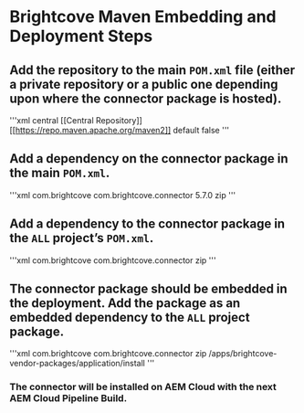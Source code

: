# Brightcove Maven Embedding and Deployment Steps

## Add the repository to the main `POM.xml` file (either a private repository or a public one depending upon where the connector package is hosted).

'''xml
<repository>
    <id>central</id>
    <name>[[Central Repository]]</name>
    <url>[[https://repo.maven.apache.org/maven2]]</url>
    <layout>default</layout>
    <snapshots>
        <enabled>false</enabled>
    </snapshots>
</repository>
'''

## Add a dependency on the connector package in the main `POM.xml`.

'''xml
<dependency>
    <groupId>com.brightcove</groupId>
    <artifactId>com.brightcove.connector</artifactId>
    <version>5.7.0</version>
    <type>zip</type>
</dependency>
'''

## Add a dependency to the connector package in the `ALL` project’s `POM.xml`.

'''xml
<dependency>
    <groupId>com.brightcove</groupId>
    <artifactId>com.brightcove.connector</artifactId>
    <type>zip</type>
</dependency>
'''

## The connector package should be embedded in the deployment. Add the package as an embedded dependency to the `ALL` project package.

'''xml
<embedded>
    <groupId>com.brightcove</groupId>
    <artifactId>com.brightcove.connector</artifactId>
    <type>zip</type>
    <target>/apps/brightcove-vendor-packages/application/install</target>
</embedded>
'''

### The connector will be installed on AEM Cloud with the next AEM Cloud Pipeline Build.
